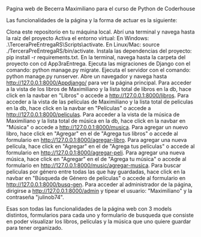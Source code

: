 Pagina web de Becerra Maximiliano para el curso de Python de Coderhouse

Las funcionalidades de la página y la forma de actuar es la siguiente:

Clona este repositorio en tu máquina local.
Abrí una terminal y navega hasta la raíz del proyecto
Activa el entorno virtual:
    En Windows: .\TerceraPreEntregaRS\Scripts\activate.
    En Linux/Mac: source ./TerceraPreEntregaRS/bin/activate.
Instala las dependencias del proyecto: pip install -r requirements.txt.
En la terminal, navega hasta la carpeta del proyecto con cd App3raEntrega.
Ejecuta las migraciones de Django con el comando: python manage.py migrate.
Ejecuta el servidor con el comando: python manage.py runserver.
Abre un navegador y navega hasta http://127.0.0.1:8000/Appdjango/ para ver la página principal.
Para acceder a la vista de los libros de Maximiliano y la lista total de libros en la db, hace click en la navbar en "Libros" o accede a http://127.0.0.1:8000/libros.
Para acceder a la vista de las películas de Maximiliano y la lista total de peliculas en la db, hace click en la navbar en "Películas" o accede a http://127.0.0.1:8000/peliculas.
Para acceder a la vista de la música de Maximiliano y la lista total de música en la db, hace click en la navbar en "Música" o accede a http://127.0.0.1:8000/musica.
Para agregar un nuevo libro, hace click en "Agregar" en el de "Agrega tus libros" o accede al formulario en http://127.0.0.1:8000/agregar-libro.
Para agregar una nueva película, hace click en "Agregar" en el de "Agrega tus películas" o accede al formulario en http://127.0.0.1:8000/agregar-peli.
Para agregar una nueva música, hace click en "Agregar" en el de "Agrega tu música" o accede al formulario en http://127.0.0.1:8000/music/agregar-musica.
Para buscar peliculas por género entre todas las que hay guardadas, hace click en la navbar en "Búsqueda de Género de películas" o accede al formulario en http://127.0.0.1:8000/busq-gen.
Para acceder al administrador de la página, dirigirse a http://127.0.0.1:8000/admin y tipear el usuario: "Maximiliano" y la contraseña "julinob74".

Esas son todas las funcionalidades de la página web con 3 models distintos, formularios para cada uno y formulario de busqueda que consiste en poder visualizar los libros, películas y la música que uno quiere guardar para tener organizado.
